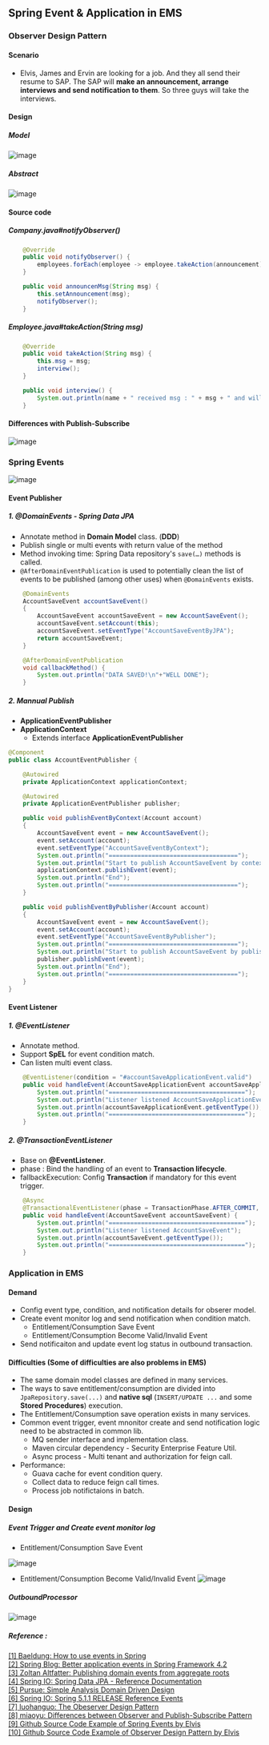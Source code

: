 ## Spring Event & Application in EMS

### Observer Design Pattern
#### Scenario
- Elvis, James  and Ervin are looking for a job. And they all send their resume to SAP. The SAP will **make an announcement, arrange interviews and send notification to them**. So three guys will take the interviews.

#### Design
##### Model
![image](https://raw.githubusercontent.com/zjs1224522500/dev-test/master/src/main/resources/pic/Observer.jpg)

##### Abstract
![image](https://raw.githubusercontent.com/zjs1224522500/dev-test/master/src/main/resources/pic/UML%20Observer.jpg)

#### Source code
##### Company.java#notifyObserver()
```Java
    @Override
    public void notifyObserver() {
        employees.forEach(employee -> employee.takeAction(announcement));
    }

    public void announcenMsg(String msg) {
        this.setAnnouncement(msg);
        notifyObserver();
    }
```
##### Employee.java#takeAction(String msg)
```Java
    @Override
    public void takeAction(String msg) {
        this.msg = msg;
        interview();
    }

    public void interview() {
        System.out.println(name + " received msg : " + msg + " and will go to interview");
    }
```

#### Differences with Publish-Subscribe
![image](http://5b0988e595225.cdn.sohucs.com/images/20171128/7c5a95aa8ee348d9b7dff8417e4edb4e.jpeg)

### Spring Events
![image](https://raw.githubusercontent.com/zjs1224522500/dev-test/master/src/main/resources/pic/Spring%20events.png)

#### Event Publisher
##### 1. @DomainEvents  - Spring Data JPA
- Annotate method in **Domain Model** class. (**DDD**)
- Publish single or multi events with return value of the method
- Method invoking time: Spring Data repository's `save(…)` methods is called.
- `@AfterDomainEventPublication` is used to potentially clean the list of events to be published (among other uses) when `@DomainEvents` exists.

```Java
    @DomainEvents
    AccountSaveEvent accountSaveEvent()
    {
        AccountSaveEvent accountSaveEvent = new AccountSaveEvent();
        accountSaveEvent.setAccount(this);
        accountSaveEvent.setEventType("AccountSaveEventByJPA");
        return accountSaveEvent;
    }

    @AfterDomainEventPublication
    void callbackMethod() {
        System.out.println("DATA SAVED!\n"+"WELL DONE");
    }
```

##### 2. Mannual Publish
- **ApplicationEventPublisher**
- **ApplicationContext**
    - Extends interface **ApplicationEventPublisher**

```Java
@Component
public class AccountEventPublisher {

    @Autowired
    private ApplicationContext applicationContext;

    @Autowired
    private ApplicationEventPublisher publisher;

    public void publishEventByContext(Account account)
    {
        AccountSaveEvent event = new AccountSaveEvent();
        event.setAccount(account);
        event.setEventType("AccountSaveEventByContext");
        System.out.println("====================================");
        System.out.println("Start to publish AccountSaveEvent by context");
        applicationContext.publishEvent(event);
        System.out.println("End");
        System.out.println("====================================");
    }

    public void publishEventByPublisher(Account account)
    {
        AccountSaveEvent event = new AccountSaveEvent();
        event.setAccount(account);
        event.setEventType("AccountSaveEventByPublisher");
        System.out.println("====================================");
        System.out.println("Start to publish AccountSaveEvent by publisher");
        publisher.publishEvent(event);
        System.out.println("End");
        System.out.println("====================================");
    }
}
```

#### Event Listener
##### 1. @EventListener
- Annotate method.
- Support **SpEL** for event condition match.
- Can listen multi event class.

```Java
    @EventListener(condition = "#accountSaveApplicationEvent.valid")
    public void handleEvent(AccountSaveApplicationEvent accountSaveApplicationEvent) {
        System.out.println("======================================");
        System.out.println("Listener listened AccountSaveApplicationEvent");
        System.out.println(accountSaveApplicationEvent.getEventType());
        System.out.println("======================================");
    }
```

##### 2. @TransactionEventListener
- Base on **@EventListener**.
- phase : Bind the handling of an event to **Transaction lifecycle**.
- fallbackExecution: Config **Transaction** if mandatory for this event trigger.
```Java
    @Async
    @TransactionalEventListener(phase = TransactionPhase.AFTER_COMMIT, fallbackExecution = true)
    public void handleEvent(AccountSaveEvent accountSaveEvent) {
        System.out.println("======================================");
        System.out.println("Listener listened AccountSaveEvent");
        System.out.println(accountSaveEvent.getEventType());
        System.out.println("======================================");
    }
```

### Application in EMS
#### Demand
- Config event type, condition, and notification details for obserer model.
- Create event monitor log and send notification when condition match.
    - Entitlement/Consumption Save Event
    - Entitlement/Consumption Become Valid/Invalid Event
- Send notificaiton and update event log status in outbound transaction.


#### Difficulties (Some of difficulties are also problems in EMS)
- The same domain model classes are defined in many services.
- The ways to save entitlement/consumption are divided into `JpaRepository.save(...)` and **native sql** (`INSERT/UPDATE ...` and some **Stored Procedures**) execution.
- The Entitlement/Consumption save operation exists in many services.
- Common event trigger, event mnonitor create and send notification logic need to be abstracted in common lib.
    - MQ sender interface and implementation class.
    - Maven circular dependency - Security Enterprise Feature Util.
    - Async process - Multi tenant and authorization for feign call.
- Performance:
    - Guava cache for event condition query.
    - Collect data to reduce feign call times.
    - Process job notifictaions in batch.


#### Design
##### Event Trigger and Create event monitor log
- Entitlement/Consumption Save Event

![image](https://github.wdf.sap.corp/raw/I348910/Session/master/Save%20Event.png)

- Entitlement/Consumption Become Valid/Invalid Event
![image](https://github.wdf.sap.corp/raw/I348910/Session/master/Valid%20or%20Invalid%20Event.png)

##### OutboundProcessor 

![image](https://github.wdf.sap.corp/raw/I348910/Session/master/Event%20notification%20in%20EMS.jpg)

##### Reference :
[[1] Baeldung: How to use events in Spring](https://www.baeldung.com/spring-events)  
[[2] Spring Blog: Better application events in Spring Framework 4.2
](https://spring.io/blog/2015/02/11/better-application-events-in-spring-framework-4-2)  
[[3] Zoltan Altfatter: Publishing domain events from aggregate roots](https://zoltanaltfatter.com/2017/06/09/publishing-domain-events-from-aggregate-roots/)  
[[4] Spring IO: Spring Data JPA - Reference Documentation](https://docs.spring.io/spring-data/jpa/docs/current/reference/html/)  
[[5] Pursue: Simple Analysis Domain Driven Design](https://www.jianshu.com/p/b6ec06d6b594)  
[[6] Spring IO: Spring 5.1.1 RELEASE Reference Events](https://docs.spring.io/spring/docs/5.1.1.RELEASE/spring-framework-reference/core.html#context-functionality-events)  
[[7] luohanguo: The Obeserver Design Pattern](https://www.cnblogs.com/luohanguo/p/7825656.html)  
[[8] miaoyu: Differences between Observer and Publish-Subscribe Pattern](https://www.sohu.com/a/207062452_464084)  
[[9] Github Source Code Example of Spring Events by Elvis](https://github.com/zjs1224522500/dev-test)  
[[10] Github Source Code Example of Observer Design Pattern by Elvis](https://github.com/zjs1224522500/data-structure-and-arithmetic/tree/master/design_patterns/src/me/elvis/common/design/observer/another)

